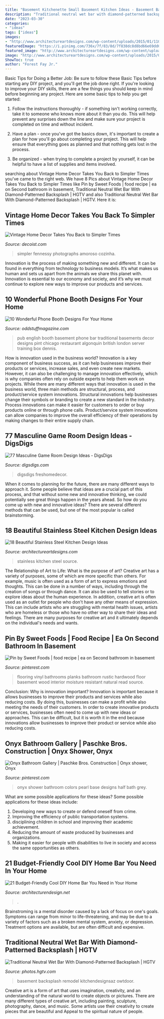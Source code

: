```yaml
---
title: "Basement Kitchenette Small Basement Kitchen Ideas - Basement Backsplash Remodel Kitchendesignsaz Owtdoor"
description: "Traditional neutral wet bar with diamond-patterned backsplash"
date: "2023-03-30"
categories:
- "ideas"
tags: ["ideas"]
images:
- "http://www.architectureartdesigns.com/wp-content/uploads/2015/01/1109.jpg"
featuredImage: "https://i.pinimg.com/736x/7f/83/8d/7f838dc8d8bd66e69dd6026a3ed3096e.jpg"
featured_image: "http://www.architectureartdesigns.com/wp-content/uploads/2015/01/1109.jpg"
image: "http://www.architectureartdesigns.com/wp-content/uploads/2015/01/1109.jpg"
ShowToc: true
author: "Forest Fay Jr."
---
```



Basic Tips for Doing a Better Job: Be sure to follow these Basic Tips before starting any DIY project, and you'll get the job done right.
If you're looking to improve your DIY skills, there are a few things you should keep in mind before beginning any project. Here are some basic tips to help you get started: 
1) Follow the instructions thoroughly - if something isn't working correctly, take it to someone who knows more about it than you do. This will help prevent any surprises down the line and make sure your project is completed on time and without incident. 

2) Have a plan - once you've got the basics down, it's important to create a plan for how you'll go about completing your project. This will help ensure that everything goes as planned and that nothing gets lost in the process. 

3) Be organized - when trying to complete a project by yourself, it can be helpful to have a list of supplies and items involved.

	

		
searching about Vintage Home Decor Takes You Back to Simpler Times you've came to the right web. We have 8 Pics about Vintage Home Decor Takes You Back to Simpler Times like Pin by Sweet Foods | food recipe | ea on Second bathroom in basement, Traditional Neutral Wet Bar With Diamond-Patterned Backsplash | HGTV and also Traditional Neutral Wet Bar With Diamond-Patterned Backsplash | HGTV. Here it is:
		
    
## Vintage Home Decor Takes You Back To Simpler Times

<img loading=lazy src="https://cdn.decoist.com/wp-content/uploads/2012/05/Melbourne-vintage-house-6-kitchen-decor-ideas.jpg" onerror="this.onerror=null;this.src='https://tse3.mm.bing.net/th?id=OIP.1V0cuuxdgZUeRYWGydiwMwHaKJ&amp;pid=15.1';" alt="Vintage Home Decor Takes You Back to Simpler Times">

_Source: decoist.com_

>simpler fennessy photographs amoroso cozinha. 

	

Innovation is the process of making something new and different. It can be found in everything from technology to business models. It’s what makes us human and sets us apart from the animals we share this planet with. Innovation is essential to our economy and society, and it’s why we must continue to explore new ways to improve our products and services.

    
## 10 Wonderful Phone Booth Designs For Your Home

<img loading=lazy src="https://oddstuffmagazine.com/wp-content/uploads/2015/03/English-Pub-booth.jpg" onerror="this.onerror=null;this.src='https://tse3.mm.bing.net/th?id=OIP.GCG1XxCEUpvXIVlUkV4W5gHaE6&amp;pid=15.1';" alt="10 Wonderful Phone Booth Designs For Your Home">

_Source: oddstuffmagazine.com_

>pub english booth basement phone bar traditional basements decor designs pint chicago restaurant algonquin british london server training box dennis. 

	

How is innovation used in the business world?
Innovation is a key component of business success, as it can help businesses improve their products or services, increase sales, and even create new markets. However, it can also be challenging to manage innovation effectively, which is why companies often rely on outside experts to help them work on projects. 
While there are many different ways that innovation is used in the business world, three main methods are structural, process, and product/service system innovations. Structural innovations help businesses change their symbols or branding to create a new standard in the industry. Process innovations can make it easier for customers to order or buy products online or through phone calls. Product/service system innovations can allow companies to improve the overall efficiency of their operations by making changes to their entire supply chain.

    
## 77 Masculine Game Room Design Ideas - DigsDigs

<img loading=lazy src="https://www.digsdigs.com/photos/masculine-game-room-designs-63-554x832.jpg" onerror="this.onerror=null;this.src='https://tse4.mm.bing.net/th?id=OIP.2CA-_JqpO1cE915RpDWHUQHaLH&amp;pid=15.1';" alt="77 Masculine Game Room Design Ideas - DigsDigs">

_Source: digsdigs.com_

>digsdigs freshomedecor. 

	

When it comes to planning for the future, there are many different ways to approach it. Some people believe that ideas are a crucial part of this process, and that without some new and innovative thinking, we could potentially see great things happen in the years ahead. So how do you come up with new and innovative ideas? There are several different methods that can be used, but one of the most popular is called brainstorming.

    
## 18 Beautiful Stainless Steel Kitchen Design Ideas

<img loading=lazy src="http://www.architectureartdesigns.com/wp-content/uploads/2015/01/1109.jpg" onerror="this.onerror=null;this.src='https://tse4.mm.bing.net/th?id=OIP.-5F4iindLlA7ssd-Y5OrHAHaJZ&amp;pid=15.1';" alt="18 Beautiful Stainless Steel Kitchen Design Ideas">

_Source: architectureartdesigns.com_

>stainless kitchen steel source. 

	

The Relationship of Art to Life: What is the purpose of art?
Creative art has a variety of purposes, some of which are more specific than others. For example, music is often used as a form of art to express emotions and thoughts. This can be done in a number of ways, including through the creation of songs or through dance. It can also be used to tell stories or to explore ideas about the human experience. In addition, creative art is often used as an outlet for people who don't have any other means of expression. This can include artists who are struggling with mental health issues, artists who are homeless or those who have no other way to share their ideas and feelings. There are many purposes for creative art and it ultimately depends on the individual's needs and wants.

    
## Pin By Sweet Foods | Food Recipe | Ea On Second Bathroom In Basement

<img loading=lazy src="https://i.pinimg.com/736x/7f/83/8d/7f838dc8d8bd66e69dd6026a3ed3096e.jpg" onerror="this.onerror=null;this.src='https://tse2.mm.bing.net/th?id=OIP.Fpv5o2Cn_YlNFpg7-Hp0FwHaLG&amp;pid=15.1';" alt="Pin by Sweet Foods | food recipe | ea on Second bathroom in basement">

_Source: pinterest.com_

>flooring vinyl bathrooms planks bathroom rustic hardwood floor basement wood interior moisture resistant natural read source. 

	

Conclusion: Why is innovation important?
Innovation is important because it allows businesses to improve their products and services while also reducing costs. By doing this, businesses can make a profit while also meeting the needs of their customers. In order to create innovative products or services, businesses often need to come up with new ideas or approaches. This can be difficult, but it is worth it in the end because innovations allow businesses to improve their product or service while also reducing costs.

    
## Onyx Bathroom Gallery | Paschke Bros. Construction | Onyx Shower, Onyx

<img loading=lazy src="https://i.pinimg.com/736x/ef/11/9e/ef119e6d856ea2a38e1b4db486b1244d.jpg" onerror="this.onerror=null;this.src='https://tse3.mm.bing.net/th?id=OIP.xNp0atwj6viWsi0r-W0-5gHaLH&amp;pid=15.1';" alt="Onyx Bathroom Gallery | Paschke Bros. Construction | Onyx shower, Onyx">

_Source: pinterest.com_

>onyx shower bathroom colors pearl base designs half bath grey. 

	

What are some possible applications for these ideas?
Some possible applications for these ideas include: 
1. Developing new ways to create or defend oneself from crime. 
2. Improving the efficiency of public transportation systems. 
3. disciplining children in school and improving their academic achievement. 
4. Reducing the amount of waste produced by businesses and organizations. 
5. Making it easier for people with disabilities to live in society and access the same opportunities as others.

    
## 21 Budget-Friendly Cool DIY Home Bar You Need In Your Home

<img loading=lazy src="https://cdn.architecturendesign.net/wp-content/uploads/2015/04/AD-DIY-Home-Bar-21.jpg" onerror="this.onerror=null;this.src='https://tse2.mm.bing.net/th?id=OIP.XwpHCRQO3F6vSTV4U4J0eQHaJ4&amp;pid=15.1';" alt="21 Budget-Friendly Cool DIY Home Bar You Need in Your Home">

_Source: architecturendesign.net_

>. 

	

Brainstroming is a mental disorder caused by a lack of focus on one's goals. Symptoms can range from minor to life-threatening, and may be due to a variety of factors such as a broken mental system, anxiety, or depression. Treatment options are available, but are often difficult and expensive.

    
## Traditional Neutral Wet Bar With Diamond-Patterned Backsplash | HGTV

<img loading=lazy src="https://hgtvhome.sndimg.com/content/dam/images/hgtv/fullset/2012/1/26/0/DP_Corey-Damen-Jenkins-neutral-butler-pantry_s3x4.jpg.rend.hgtvcom.616.822.suffix/1400964390759.jpeg" onerror="this.onerror=null;this.src='https://tse2.mm.bing.net/th?id=OIP.lR8kUCLdrePKU4x55XduYAHaJ4&amp;pid=15.1';" alt="Traditional Neutral Wet Bar With Diamond-Patterned Backsplash | HGTV">

_Source: photos.hgtv.com_

>basement backsplash remodel kitchendesignsaz owtdoor. 

	

Creative art is a form of art that uses imagination, creativity, and an understanding of the natural world to create objects or pictures. There are many different types of creative art, including painting, sculpture, photography, dance, and music. Some artists use their creativity to create pieces that are beautiful and Appeal to the spiritual nature of people.

